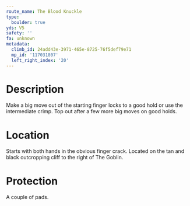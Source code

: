 ```yaml
---
route_name: The Blood Knuckle
type:
  boulder: true
yds: V5
safety: ''
fa: unknown
metadata:
  climb_id: 24add43e-3971-465e-8725-76f5def79e71
  mp_id: '117031807'
  left_right_index: '20'
---
```

# Description
Make a big move out of the starting finger locks to a good hold or use the intermediate crimp. Top out after a few more big moves on good holds.

# Location
Starts with both hands in the obvious finger crack. Located on the tan and black outcropping cliff to the right of The Goblin.

# Protection
A couple of pads.
